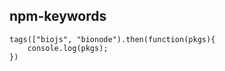 npm-keywords
------------

```
tags(["biojs", "bionode").then(function(pkgs){
	console.log(pkgs);
})
```
